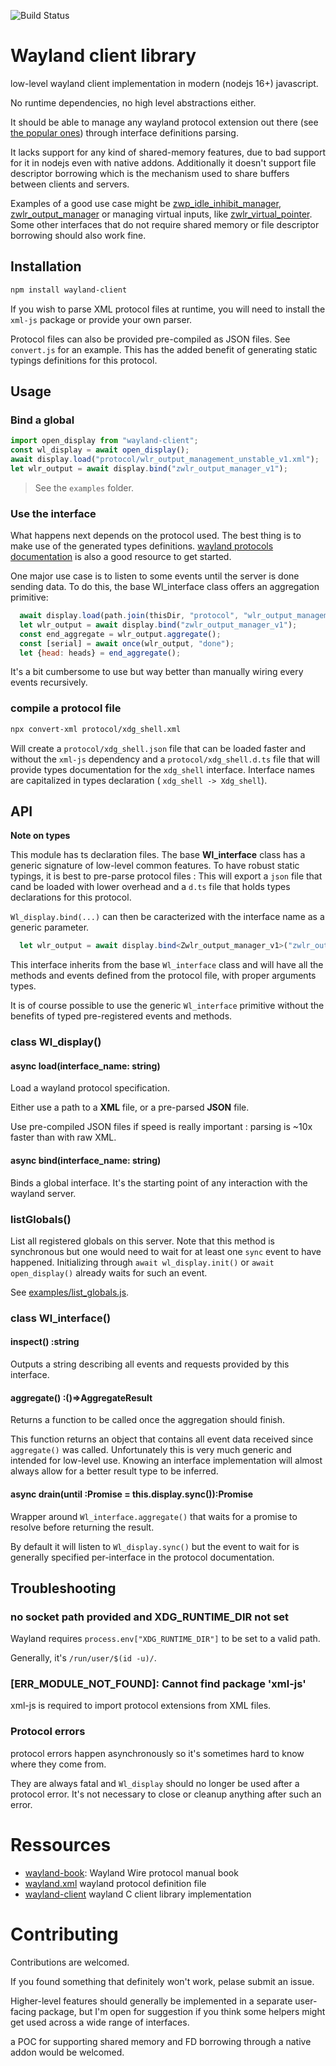 ![Build Status](https://github.com/github/docs/actions/workflows/build.yml/badge.svg?branch=main&event=push)

# Wayland client library

low-level wayland client implementation in modern (nodejs 16+) javascript.

No runtime dependencies, no high level abstractions either.

It should be able to manage any wayland protocol extension out there (see [the popular ones](https://wayland.app/protocols/)) through interface definitions parsing.

It lacks support for any kind of shared-memory features, due to bad support for it in nodejs even with native addons. Additionally it doesn't support file descriptor borrowing which is the mechanism used to share buffers between clients and servers.

Examples of a good use case might be [zwp_idle_inhibit_manager](https://wayland.app/protocols/idle-inhibit-unstable-v1), [zwlr_output_manager](https://wayland.app/protocols/wlr-output-management-unstable-v1) or managing virtual inputs, like [zwlr_virtual_pointer](https://wayland.app/protocols/wlr-virtual-pointer-unstable-v1). Some other interfaces that do not require shared memory or file descriptor borrowing should also work fine.

## Installation

```sh
npm install wayland-client
```

If you wish to parse XML protocol files at runtime, you will need to install the `xml-js` package or provide your own parser.

Protocol files can also be provided pre-compiled as JSON files. See `convert.js` for an example. This has the added benefit of generating static typings definitions for this protocol.

## Usage

### Bind a global

```js
import open_display from "wayland-client";
const wl_display = await open_display();
await display.load("protocol/wlr_output_management_unstable_v1.xml");
let wlr_output = await display.bind("zwlr_output_manager_v1");
```

 > See the `examples` folder.

### Use the interface

What happens next depends on the protocol used. The best thing is to make use of the generated types definitions. [wayland protocols documentation](https://wayland.app/protocols/) is also a good resource to get started.

One major use case is to listen to some events until the server is done sending data. To do this, the base Wl_interface class offers an aggregation primitive:

```js
  await display.load(path.join(thisDir, "protocol", "wlr_output_management_unstable_v1.xml"));
  let wlr_output = await display.bind("zwlr_output_manager_v1");
  const end_aggregate = wlr_output.aggregate();
  const [serial] = await once(wlr_output, "done");
  let {head: heads} = end_aggregate();
```

It's a bit cumbersome to use but way better than manually wiring every events recursively.

### compile a protocol file

```sh
npx convert-xml protocol/xdg_shell.xml
```
Will create a `protocol/xdg_shell.json` file that can be loaded faster and without the `xml-js` dependency and a `protocol/xdg_shell.d.ts` file that will provide types documentation for the `xdg_shell` interface. Interface names are capitalized in types declaration ( `xdg_shell -> Xdg_shell`).



## API

**Note on types**

This module has ts declaration files. The base **Wl_interface** class has a generic signature of low-level common features.  To have robust static typings, it is best to pre-parse protocol files : This will export a `json` file that cand be loaded with lower overhead and a `d.ts` file that holds types declarations for this protocol.

`Wl_display.bind(...)` can then be caracterized with the interface name as a generic parameter.

```ts
  let wlr_output = await display.bind<Zwlr_output_manager_v1>("zwlr_output_manager_v1");
```

This interface inherits from the base `Wl_interface` class and will have all the methods and events defined from the protocol file, with proper arguments types.

It is of course possible to use the generic `Wl_interface` primitive without the benefits of typed pre-registered events and methods.

### class Wl_display()

#### async load(interface_name: string)

Load a wayland protocol specification.

Either use a path to a **XML** file, or a pre-parsed **JSON** file.

Use pre-compiled JSON files if speed is really important : parsing is ~10x faster than with raw XML.

#### async bind(interface_name: string)

Binds a global interface. It's the starting point of any interaction with the wayland server.

### listGlobals()

List all registered globals on this server. Note that this method is synchronous but one would need to wait for at least one `sync` event to have happened. Initializing through `await wl_display.init()` or `await open_display()` already waits for such an event.

See [examples/list_globals.js](https://github.com/sdumetz/node-wayland-client/tree/main/examples/list_globals.js).

### class Wl_interface()

#### inspect() :string

Outputs a string describing all events and requests provided by this interface.


#### aggregate() :()=>AggregateResult

Returns a function to be called once the aggregation should finish.

This function returns an object that contains all event data received since `aggregate()` was called. Unfortunately this is very much generic and intended for low-level use. Knowing an interface implementation will almost always allow for a better result type to be inferred.


#### async drain(until :Promise<any> = this.display.sync()):Promise<AggregateResult>

Wrapper around `Wl_interface.aggregate()` that waits for a promise to resolve before returning the result.

By default it will listen to `Wl_display.sync()` but the event to wait for is generally specified per-interface in the protocol documentation.

## Troubleshooting

### no socket path provided and XDG_RUNTIME_DIR not set

Wayland requires `process.env["XDG_RUNTIME_DIR"]` to be set to a valid path.

Generally, it's `/run/user/$(id -u)/`.

### [ERR_MODULE_NOT_FOUND]: Cannot find package 'xml-js'

xml-js is required to import protocol extensions from XML files.

### Protocol errors

protocol errors happen asynchronously so it's sometimes hard to know where they come from.

They are always fatal and `Wl_display` should no longer be used after a protocol error. It's not necessary to close or cleanup anything after such an error.


# Ressources

 - [wayland-book](https://wayland-book.com/introduction.html): Wayland Wire protocol manual book
 - [wayland.xml](https://gitlab.freedesktop.org/wayland/wayland/blob/master/protocol/wayland.xml) wayland protocol definition file
 - [wayland-client](https://gitlab.freedesktop.org/wayland/wayland/-/blob/main/src/wayland-client.c) wayland C client library implementation

# Contributing

Contributions are welcomed.

If you found something that definitely won't work, pelase submit an issue.

Higher-level features should generally be implemented in a separate user-facing package, but I'm open for suggestion if you think some helpers might get used across a wide range of interfaces.

a POC for supporting shared memory and FD borrowing through a native addon would be welcomed.
